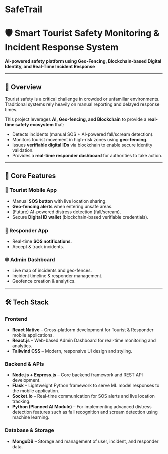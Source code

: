 # SafeTrail
# 🛡️ Smart Tourist Safety Monitoring & Incident Response System  
**AI-powered safety platform using Geo-Fencing, Blockchain-based Digital Identity, and Real-Time Incident Response**

---

## 📖 Overview
Tourist safety is a critical challenge in crowded or unfamiliar environments. Traditional systems rely heavily on manual reporting and delayed response times.  

This project leverages **AI, Geo-fencing, and Blockchain** to provide a **real-time safety ecosystem** that:  
- Detects incidents (manual SOS + AI-powered fall/scream detection).  
- Monitors tourist movement in high-risk zones using **geo-fencing**.  
- Issues **verifiable digital IDs** via blockchain to enable secure identity validation.  
- Provides a **real-time responder dashboard** for authorities to take action.    

---

## 🎯 Core Features
### 📱 Tourist Mobile App
- Manual **SOS button** with live location sharing.  
- **Geo-fencing alerts** when entering unsafe areas.  
- (Future) AI-powered distress detection (fall/scream).  
- Secure **Digital ID wallet** (blockchain-based verifiable credentials).  

### 🚓 Responder App
- Real-time **SOS notifications**.  
- Accept & track incidents.  

### 🌐 Admin Dashboard
- Live map of incidents and geo-fences.  
- Incident timeline & responder management.  
- Geofence creation & analytics.  

---

## 🛠️ Tech Stack  

### **Frontend**  
- **React Native** – Cross-platform development for Tourist & Responder mobile applications.  
- **React.js** – Web-based Admin Dashboard for real-time monitoring and analytics.  
- **Tailwind CSS** – Modern, responsive UI design and styling.  

### **Backend & APIs**  
- **Node.js + Express.js** – Core backend framework and REST API development.
- **Flask** – Lightweight Python framework to serve ML model responses to the mobile application.
- **Socket.io** – Real-time communication for SOS alerts and live location tracking.  
- **Python (Planned AI Module)** – For implementing advanced distress detection features such as fall recognition and scream detection using machine learning.  

### **Database & Storage**  
- **MongoDB** – Storage and management of user, incident, and responder data.  
